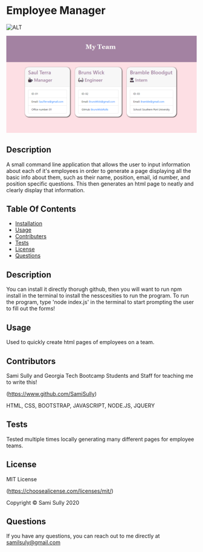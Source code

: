 # Employee Manager
![ALT](https://img.shields.io/badge/license-MIT-blue)

![Image of Screenshot](./assets/employeemanagerDEMO.png)

## Description
A small command line application that allows the user to input information about each of it's employees in order to generate a page displaying all the basic info about them, such as their name, position, email, id number, and position specific questions. This then generates an html page to neatly and clearly display that information.
  
## Table Of Contents
* [Installation](#Installation)
* [Usage](#Usage)
* [Contributers](#Contributors)
* [Tests](#Tests)
* [License](#License)
* [Questions](#Questions)
  
## Description
You can install it directly thorugh github, then you will want to run npm install in the terminal to install the nesscesities to run the program. To run the program, type 'node index.js' in the terminal to start prompting the user to fill out the forms!
  
## Usage
Used to quickly create html pages of employees on a team.
  
## Contributors
Sami Sully and Georgia Tech Bootcamp Students and Staff for teaching me to write this!

(https://www.github.com/SamiSully)

 HTML, CSS, BOOTSTRAP, JAVASCRIPT, NODE.JS, JQUERY
  
## Tests
Tested multiple times locally generating many different pages for employee teams.
  
## License
MIT License

(https://choosealicense.com/licenses/mit/)

Copyright © Sami Sully 2020
  
## Questions
If you have any questions, you can reach out to me directly at samilsuly@gmail.com
  